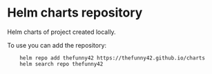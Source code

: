 # Helm charts repository

Helm charts of project created locally.

To use you can add the repository:

```shell
    helm repo add thefunny42 https://thefunny42.github.io/charts
    helm search repo thefunny42
```